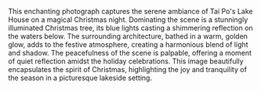 This enchanting photograph captures the serene ambiance of Tai Po's Lake House on a magical Christmas night. Dominating the scene is a stunningly illuminated Christmas tree, its blue lights casting a shimmering reflection on the waters below. The surrounding architecture, bathed in a warm, golden glow, adds to the festive atmosphere, creating a harmonious blend of light and shadow. The peacefulness of the scene is palpable, offering a moment of quiet reflection amidst the holiday celebrations. This image beautifully encapsulates the spirit of Christmas, highlighting the joy and tranquility of the season in a picturesque lakeside setting.
